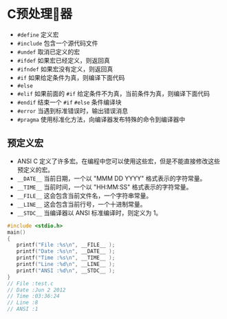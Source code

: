 # C预处理器

- `#define` 定义宏
- `#include` 包含一个源代码文件
- `#undef` 取消已定义的宏
- `#ifdef` 如果宏已经定义，则返回真
- `#ifndef` 如果宏没有定义，则返回真
- `#if` 如果给定条件为真，则编译下面代码
- `#else`
- `#elif` 如果前面的 `#if` 给定条件不为真，当前条件为真，则编译下面代码
- `#endif` 结束一个 `#if` `#else` 条件编译块
- `#error` 当遇到标准错误时，输出错误消息
- `#pragma` 使用标准化方法，向编译器发布特殊的命令到编译器中

## 预定义宏

- ANSI C 定义了许多宏。在编程中您可以使用这些宏，但是不能直接修改这些预定义的宏。
- `__DATE__` 当前日期，一个以 "MMM DD YYYY" 格式表示的字符常量。
- `__TIME__` 当前时间，一个以 "HH:MM:SS" 格式表示的字符常量。
- `__FILE__` 这会包含当前文件名，一个字符串常量。
- `__LINE__` 这会包含当前行号，一个十进制常量。
- `__STDC__` 当编译器以 ANSI 标准编译时，则定义为 1。

```c
#include <stdio.h>
main()
{
   printf("File :%s\n", __FILE__ );
   printf("Date :%s\n", __DATE__ );
   printf("Time :%s\n", __TIME__ );
   printf("Line :%d\n", __LINE__ );
   printf("ANSI :%d\n", __STDC__ );
}
// File :test.c
// Date :Jun 2 2012
// Time :03:36:24
// Line :8
// ANSI :1
```